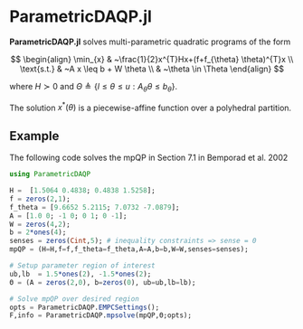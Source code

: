 # **ParametricDAQP.jl**

**ParametricDAQP.jl** solves multi-parametric quadratic programs of the form

$$
\begin{align}
\min_{x} &  ~\frac{1}{2}x^{T}Hx+(f+f_{\theta} \theta)^{T}x \\
\text{s.t.} & ~A x \leq b + W \theta \\
& ~\theta \in \Theta
\end{align}
$$

where $H \succ 0$ and $\Theta \triangleq \lbrace l \leq \theta \leq u : A_{\theta} \theta \leq b_{\theta}\rbrace$.

The solution $x^*(\theta)$ is a piecewise-affine function over a polyhedral partition.

## Example
The following code solves the mpQP in Section 7.1 in Bemporad et al. 2002
```julia
using ParametricDAQP

H =  [1.5064 0.4838; 0.4838 1.5258];
f = zeros(2,1);
f_theta = [9.6652 5.2115; 7.0732 -7.0879];
A = [1.0 0; -1 0; 0 1; 0 -1];
W = zeros(4,2);
b = 2*ones(4);
senses = zeros(Cint,5); # inequality constraints => sense = 0
mpQP = (H=H,f=f,f_theta=f_theta,A=A,b=b,W=W,senses=senses);

# Setup parameter region of interest
ub,lb  = 1.5*ones(2), -1.5*ones(2);
Θ = (A = zeros(2,0), b=zeros(0), ub=ub,lb=lb);

# Solve mpQP over desired region
opts = ParametricDAQP.EMPCSettings();
F,info = ParametricDAQP.mpsolve(mpQP,Θ;opts);
```
